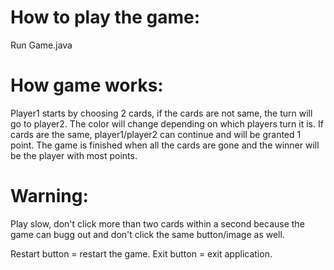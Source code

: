 # How to play the game:
Run Game.java

# How game works:
Player1 starts by choosing 2 cards, if the cards are not same, the turn will go to player2.
The color will change depending on which players turn it is.
If cards are the same, player1/player2 can continue and will be granted 1 point.
The game is finished when all the cards are gone and the winner will be the player with most points.

# Warning:
Play slow, don't click more than two cards within a second because the game can bugg out and don't click the same button/image as well.

Restart button = restart the game.
Exit button = exit application.
